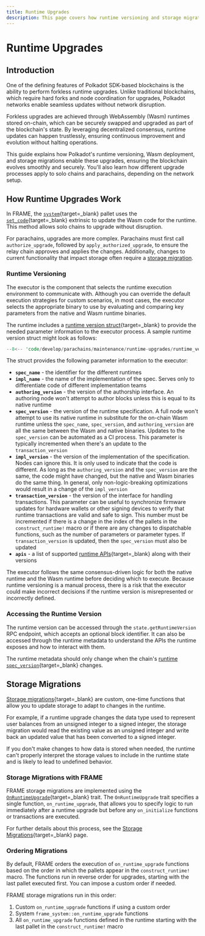 ```yaml
---
title: Runtime Upgrades
description: This page covers how runtime versioning and storage migration support forkless upgrades for Polkadot SDK-based networks and how they factor into chain upgrades.
---
```


# Runtime Upgrades

## Introduction

One of the defining features of Polkadot SDK-based blockchains is the ability to perform forkless runtime upgrades. Unlike traditional blockchains, which require hard forks and node coordination for upgrades, Polkadot networks enable seamless updates without network disruption.

Forkless upgrades are achieved through WebAssembly (Wasm) runtimes stored on-chain, which can be securely swapped and upgraded as part of the blockchain's state. By leveraging decentralized consensus, runtime updates can happen trustlessly, ensuring continuous improvement and evolution without halting operations.

This guide explains how Polkadot's runtime versioning, Wasm deployment, and storage migrations enable these upgrades, ensuring the blockchain evolves smoothly and securely. You'll also learn how different upgrade processes apply to solo chains and parachains, depending on the network setup.

## How Runtime Upgrades Work

In FRAME, the [`system`](https://paritytech.github.io/polkadot-sdk/master/frame_system/index.html){target=\_blank} pallet uses the [`set_code`](https://paritytech.github.io/polkadot-sdk/master/frame_system/pallet/enum.Call.html#variant.set_code){target=\_blank} extrinsic to update the Wasm code for the runtime. This method allows solo chains to upgrade without disruption. 

For parachains, upgrades are more complex. Parachains must first call `authorize_upgrade`, followed by `apply_authorized_upgrade`, to ensure the relay chain approves and applies the changes. Additionally, changes to current functionality that impact storage often require a [storage migration](#storage-migrations).

### Runtime Versioning

The executor is the component that selects the runtime execution environment to communicate with. Although you can override the default execution strategies for custom scenarios, in most cases, the executor selects the appropriate binary to use by evaluating and comparing key parameters from the native and Wasm runtime binaries.

The runtime includes a [runtime version struct](https://paritytech.github.io/polkadot-sdk/master/sp_version/struct.RuntimeVersion.html){target=\_blank} to provide the needed parameter information to the executor process. A sample runtime version struct might look as follows:

```rust
--8<-- 'code/develop/parachains/maintenance/runtime-upgrades/runtime_version.rs'
```

The struct provides the following parameter information to the executor:

- **`spec_name`** - the identifier for the different runtimes
- **`impl_name`** - the name of the implementation of the spec. Serves only to differentiate code of different implementation teams
- **`authoring_version`** - the version of the authorship interface. An authoring node won't attempt to author blocks unless this is equal to its native runtime
- **`spec_version`** - the version of the runtime specification. A full node won't attempt to use its native runtime in substitute for the on-chain Wasm runtime unless the `spec_name`, `spec_version`, and `authoring_version` are all the same between the Wasm and native binaries. Updates to the `spec_version` can be automated as a CI process. This parameter is typically incremented when there's an update to the `transaction_version`
- **`impl_version`** - the version of the implementation of the specification. Nodes can ignore this. It is only used to indicate that the code is different. As long as the `authoring_version` and the `spec_version` are the same, the code might have changed, but the native and Wasm binaries do the same thing. In general, only non-logic-breaking optimizations would result in a change of the `impl_version`
- **`transaction_version`** - the version of the interface for handling transactions. This parameter can be useful to synchronize firmware updates for hardware wallets or other signing devices to verify that runtime transactions are valid and safe to sign. This number must be incremented if there is a change in the index of the pallets in the `construct_runtime!` macro or if there are any changes to dispatchable functions, such as the number of parameters or parameter types. If `transaction_version` is updated, then the `spec_version` must also be updated
- **`apis`** - a list of supported [runtime APIs](https://paritytech.github.io/polkadot-sdk/master/sp_api/macro.impl_runtime_apis.html){target=\_blank} along with their versions                                                    

The executor follows the same consensus-driven logic for both the native runtime and the Wasm runtime before deciding which to execute. Because runtime versioning is a manual process, there is a risk that the executor could make incorrect decisions if the runtime version is misrepresented or incorrectly defined.

### Accessing the Runtime Version

The runtime version can be accessed through the `state.getRuntimeVersion` RPC endpoint, which accepts an optional block identifier. It can also be accessed through the runtime metadata to understand the APIs the runtime exposes and how to interact with them.

The runtime metadata should only change when the chain's [runtime `spec_version`](https://paritytech.github.io/polkadot-sdk/master/sp_version/struct.RuntimeVersion.html#structfield.spec_version){target=\_blank} changes.

## Storage Migrations

[Storage migrations](https://paritytech.github.io/polkadot-sdk/master/polkadot_sdk_docs/reference_docs/frame_runtime_upgrades_and_migrations/index.html#migrations){target=\_blank} are custom, one-time functions that allow you to update storage to adapt to changes in the runtime.

For example, if a runtime upgrade changes the data type used to represent user balances from an unsigned integer to a signed integer, the storage migration would read the existing value as an unsigned integer and write back an updated value that has been converted to a signed integer.

If you don't make changes to how data is stored when needed, the runtime can't properly interpret the storage values to include in the runtime state and is likely to lead to undefined behavior.

### Storage Migrations with FRAME

FRAME storage migrations are implemented using the [`OnRuntimeUpgrade`](https://paritytech.github.io/polkadot-sdk/master/frame_support/traits/trait.OnRuntimeUpgrade.html){target=\_blank} trait. The `OnRuntimeUpgrade` trait specifies a single function, `on_runtime_upgrade`, that allows you to specify logic to run immediately after a runtime upgrade but before any `on_initialize` functions or transactions are executed.

For further details about this process, see the [Storage Migrations](/develop/parachains/maintenance/storage-migrations/){target=\_blank} page.

### Ordering Migrations

By default, FRAME orders the execution of `on_runtime_upgrade` functions based on the order in which the pallets appear in the `construct_runtime!` macro. The functions run in reverse order for upgrades, starting with the last pallet executed first. You can impose a custom order if needed.

FRAME storage migrations run in this order:

1. Custom `on_runtime_upgrade` functions if using a custom order
2. System `frame_system::on_runtime_upgrade` functions
3. All `on_runtime_upgrade` functions defined in the runtime starting with the last pallet in the `construct_runtime!` macro

<!-- ## Where to Go Next

<div class="grid cards" markdown>

-   <span class="badge tutorial">Tutorial</span> __Add Pallets to the Runtime__

    ---

    TODO!

    [:octicons-arrow-right-24: Get started](/tutorials/polkadot-sdk/parachains/zero-to-hero/add-pallets-to-runtime/)

</div> -->